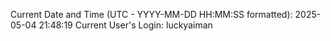 Current Date and Time (UTC - YYYY-MM-DD HH:MM:SS formatted): 2025-05-04 21:48:19
Current User's Login: luckyaiman
